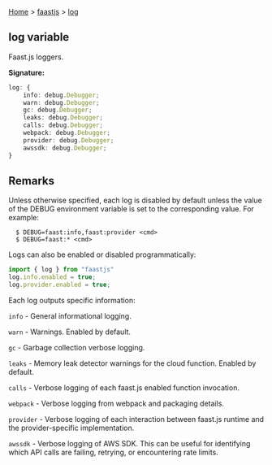 [Home](./index) &gt; [faastjs](./faastjs.md) &gt; [log](./faastjs.log.md)

## log variable

Faast.js loggers.

<b>Signature:</b>

```typescript
log: {
    info: debug.Debugger;
    warn: debug.Debugger;
    gc: debug.Debugger;
    leaks: debug.Debugger;
    calls: debug.Debugger;
    webpack: debug.Debugger;
    provider: debug.Debugger;
    awssdk: debug.Debugger;
}
```

## Remarks

Unless otherwise specified, each log is disabled by default unless the value of the DEBUG environment variable is set to the corresponding value. For example:

```
  $ DEBUG=faast:info,faast:provider <cmd>
  $ DEBUG=faast:* <cmd>

```
Logs can also be enabled or disabled programmatically:

```typescript
import { log } from "faastjs"
log.info.enabled = true;
log.provider.enabled = true;

```
Each log outputs specific information:

`info` - General informational logging.

`warn` - Warnings. Enabled by default.

`gc` - Garbage collection verbose logging.

`leaks` - Memory leak detector warnings for the cloud function. Enabled by default.

`calls` - Verbose logging of each faast.js enabled function invocation.

`webpack` - Verbose logging from webpack and packaging details.

`provider` - Verbose logging of each interaction between faast.js runtime and the provider-specific implementation.

`awssdk` - Verbose logging of AWS SDK. This can be useful for identifying which API calls are failing, retrying, or encountering rate limits.

